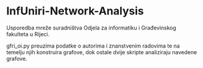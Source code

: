 # InfUniri-Network-Analysis
Usporedba mreže suradništva Odjela za informatiku i Građevinskog fakulteta u Rijeci.

gfri_oi.py preuzima podatke o autorima i znanstvenim radovima te na temelju njih konstruira grafove, dok ostale dvije skripte analiziraju navedene grafove.
